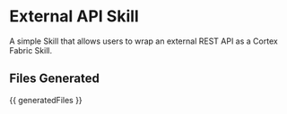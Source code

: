 # External API Skill

A simple Skill that allows users to wrap an external REST API as a Cortex Fabric Skill.

## Files Generated
{{ generatedFiles }}

